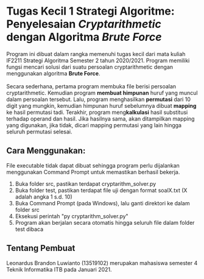 # Tugas Kecil 1 Strategi Algoritme: Penyelesaian <i>Cryptarithmetic</i> dengan Algoritma <i>Brute Force</i>
Program ini dibuat dalam rangka memenuhi tugas kecil dari mata kuliah IF2211 Strategi Algoritma Semester 2 tahun 2020/2021. Program memiliki fungsi mencari solusi dari suatu persoalan cryptarithmetic dengan menggunakan algoritma <b>Brute Force</b>. 
<br><br>Secara sederhana, pertama program membuka file berisi persoalan cryptarithmetic. Kemudian program <b>membuat himpunan</b> huruf yang muncul dalam persoalan tersebut. Lalu, program menghasilkan <b>permutasi</b> dari 10 digit yang mungkin, kemudian himpunan huruf sebelumnya dibuat <b>mapping</b> ke hasil permutasi tadi. Terakhir, program meng<b>kalkulasi</b> hasil substitusi terhadap operand dan hasil. Jika hasilnya sama, akan ditampilkan mapping yang digunakan, jika tidak, dicari mapping permutasi yang lain hingga seluruh permutasi selesai.

## Cara Menggunakan:
File executable tidak dapat dibuat sehingga program perlu dijalankan menggunakan Command Prompt untuk memastikan berhasil bekerja.<br>
1. Buka folder src, pastikan terdapat cryptarithm_solver.py
2. Buka folder test, pastikan terdapat file uji dengan format soalX.txt (X adalah angka 1 s.d. 10)
3. Buka Command Prompt (pada Windows), lalu ganti direktori ke dalam folder src
4. Eksekusi perintah "py cryptarithm_solver.py"
5. Program akan berjalan secara otomatis hingga seluruh file dalam folder test dibaca

## Tentang Pembuat
Leonardus Brandon Luwianto (13519102) merupakan mahasiswa semester 4 Teknik Informatika ITB pada Januari 2021.
